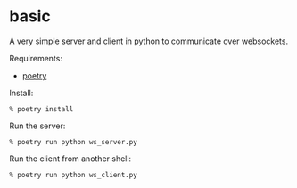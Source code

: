 # basic

A very simple server and client in python to communicate over websockets.

Requirements:
- [poetry](https://pypi.org/project/poetry/)

Install:
```
% poetry install
```
Run the server:
```
% poetry run python ws_server.py
```

Run the client from another shell:
```
% poetry run python ws_client.py
```

